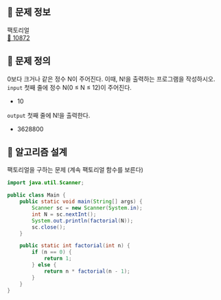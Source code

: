 ## 🌵 문제 정보
팩토리얼 <br>
[🚗 10872](https://www.acmicpc.net/problem/10872)

## 🌵 문제 정의
0보다 크거나 같은 정수 N이 주어진다. 이때, N!을 출력하는 프로그램을 작성하시오.
`input` 첫째 줄에 정수 N(0 ≤ N ≤ 12)이 주어진다.<br>
- 10

`output` 첫째 줄에 N!을 출력한다.<br>
- 3628800

## 🌵 알고리즘 설계
팩토리얼을 구하는 문제 (계속 팩토리얼 함수를 보른다)
```java
import java.util.Scanner;

public class Main {
    public static void main(String[] args) {
        Scanner sc = new Scanner(System.in);
        int N = sc.nextInt();
        System.out.println(factorial(N));
        sc.close();
    }

    public static int factorial(int n) {
        if (n == 0) {
            return 1;
        } else {
            return n * factorial(n - 1);
        }
    }
}

```